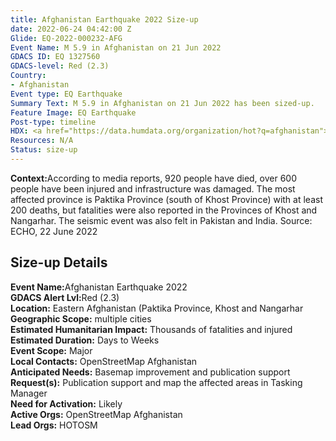 ```yaml
---
title: Afghanistan Earthquake 2022 Size-up
date: 2022-06-24 04:42:00 Z
Glide: EQ-2022-000232-AFG
Event Name: M 5.9 in Afghanistan on 21 Jun 2022
GDACS ID: EQ 1327560
GDACS-level: Red (2.3)
Country:
- Afghanistan
Event type: EQ Earthquake
Summary Text: M 5.9 in Afghanistan on 21 Jun 2022 has been sized-up.
Feature Image: EQ Earthquake
Post-type: timeline
HDX: <a href="https://data.humdata.org/organization/hot?q=afghanistan">Afghanistan</a>
Resources: N/A
Status: size-up
---
```


<strong>Context:</strong>According to media reports, 920 people have died, over 600 people have been injured and infrastructure was damaged. The most affected province is Paktika Province (south of Khost Province) with at least 200 deaths, but fatalities were also reported in the Provinces of Khost and Nangarhar. The seismic event was also felt in Pakistan and India.<be> Source: ECHO, 22 June 2022

<h2>Size-up Details</h2>

<strong>Event Name:</strong>Afghanistan Earthquake 2022<br>
<strong>GDACS Alert Lvl:</strong>Red (2.3)<br>
<strong>Location:</strong>  Eastern Afghanistan (Paktika Province, Khost and Nangarhar<br>
<strong>Geographic Scope:</strong> multiple cities<br>
<strong>Estimated Humanitarian Impact:</strong> Thousands of fatalities and injured <br>
<strong>Estimated Duration:</strong> Days to Weeks<br>
<strong>Event Scope:</strong> Major<br>
<strong>Local Contacts:</strong> OpenStreetMap Afghanistan<br>
<strong>Anticipated Needs:</strong> Basemap improvement and publication support<br>
<strong>Request(s):</strong> Publication support and map the affected areas in Tasking Manager<br>
<strong>Need for Activation:</strong> Likely<br>
<strong>Active Orgs:</strong> OpenStreetMap Afghanistan<br>
<strong>Lead Orgs:</strong> HOTOSM<br>
